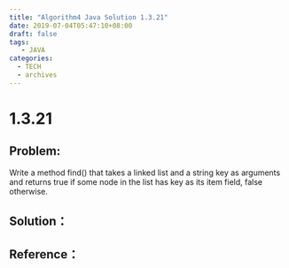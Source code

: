 ```yaml
---
title: "Algorithm4 Java Solution 1.3.21"
date: 2019-07-04T05:47:10+08:00
draft: false
tags:
   - JAVA
categories:
  - TECH
  - archives
---
```



# 1.3.21

## Problem:

Write a method find() that takes a linked list and a string key as arguments and returns true if some node in the list has key as its item field, false otherwise.

## Solution：


## Reference：


